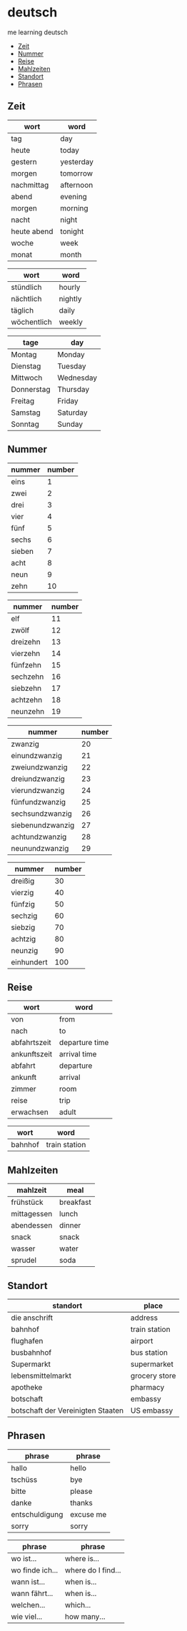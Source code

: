 # deutsch
me learning deutsch

* [Zeit](#zeit)
* [Nummer](#nummer)
* [Reise](#reise)
* [Mahlzeiten](#mahlzeiten)
* [Standort](#standort)
* [Phrasen](#phrasen)

## Zeit

wort | word
-----|-----
tag | day
heute | today
gestern | yesterday
morgen | tomorrow
nachmittag | afternoon
abend | evening
morgen | morning
nacht | night
heute abend | tonight
woche | week
monat | month

wort | word
-----|------
stündlich | hourly
nächtlich | nightly
täglich | daily
wöchentlich | weekly

tage | day
-----|----
Montag | Monday
Dienstag | Tuesday
Mittwoch | Wednesday
Donnerstag | Thursday
Freitag | Friday
Samstag | Saturday
Sonntag | Sunday


## Nummer

nummer | number
-------|-------
eins | 1
zwei | 2
drei | 3
vier | 4
fünf | 5
sechs | 6
sieben | 7
acht | 8
neun | 9
zehn | 10

nummer | number
-------|-------
elf | 11
zwölf | 12
dreizehn | 13
vierzehn | 14
fünfzehn | 15
sechzehn | 16
siebzehn | 17
achtzehn | 18
neunzehn | 19

nummer | number
-------|-------
zwanzig | 20
einundzwanzig | 21
zweiundzwanzig | 22
dreiundzwanzig | 23
vierundzwanzig | 24
fünfundzwanzig | 25
sechsundzwanzig | 26
siebenundzwanzig | 27
achtundzwanzig | 28
neunundzwanzig | 29

nummer | number
-------|-------
dreißig | 30
vierzig | 40
fünfzig | 50
sechzig | 60
siebzig | 70
achtzig | 80
neunzig | 90
einhundert | 100


## Reise

wort   | word
-------|-----
von    | from
nach   | to
abfahrtszeit | departure time
ankunftszeit | arrival time
abfahrt | departure
ankunft | arrival
zimmer | room
reise  | trip
erwachsen | adult

wort | word
-----|-----
bahnhof | train station

## Mahlzeiten

mahlzeit | meal
---------|-----
frühstück | breakfast
mittagessen | lunch
abendessen | dinner
snack | snack
wasser | water
sprudel | soda

## Standort

standort | place
---------|------
die anschrift | address
bahnhof | train station
flughafen | airport
busbahnhof | bus station
Supermarkt | supermarket
lebensmittelmarkt | grocery store
apotheke | pharmacy
botschaft | embassy
botschaft der Vereinigten Staaten | US embassy

## Phrasen

phrase | phrase
-------|-------
hallo | hello
tschüss | bye
bitte | please
danke | thanks
entschuldigung | excuse me
sorry | sorry 

phrase | phrase
-------|-------
wo ist...  | where is...
wo finde ich... | where do I find...
wann ist... | when is...
wann fährt... | when is...
welchen... | which...
wie viel... | how many...
